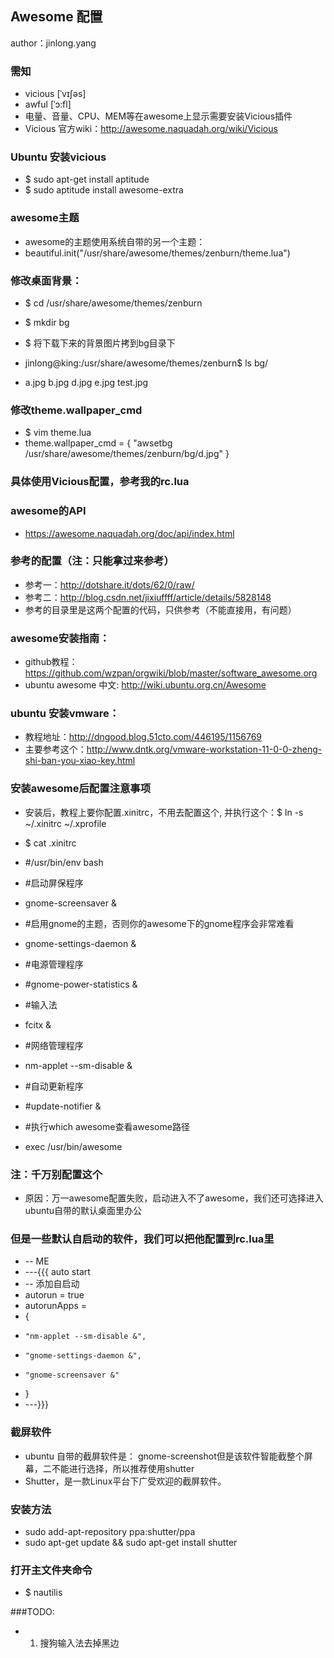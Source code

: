 Awesome 配置
------------
author：jinlong.yang


### 需知
- vicious [ˈvɪʃəs]
- awful [ˈɔ:fl]
- 电量、音量、CPU、MEM等在awesome上显示需要安装Vicious插件
- Vicious 官方wiki：http://awesome.naquadah.org/wiki/Vicious

### Ubuntu 安装vicious
- $ sudo apt-get install aptitude
- $ sudo aptitude install awesome-extra

### awesome主题
- awesome的主题使用系统自带的另一个主题：
- beautiful.init("/usr/share/awesome/themes/zenburn/theme.lua")

### 修改桌面背景：
- $ cd /usr/share/awesome/themes/zenburn
- $ mkdir bg
- $ 将下载下来的背景图片拷到bg目录下

- jinlong@king:/usr/share/awesome/themes/zenburn$ ls bg/
- a.jpg  b.jpg  d.jpg  e.jpg  test.jpg

### 修改theme.wallpaper_cmd
- $ vim theme.lua
- theme.wallpaper_cmd = { "awsetbg /usr/share/awesome/themes/zenburn/bg/d.jpg" }

### 具体使用Vicious配置，参考我的rc.lua

### awesome的API
- https://awesome.naquadah.org/doc/api/index.html

### 参考的配置（注：只能拿过来参考）
- 参考一：http://dotshare.it/dots/62/0/raw/
- 参考二：http://blog.csdn.net/jixiuffff/article/details/5828148
- 参考的目录里是这两个配置的代码，只供参考（不能直接用，有问题）

### awesome安装指南：
- github教程：https://github.com/wzpan/orgwiki/blob/master/software_awesome.org
- ubuntu awesome 中文: http://wiki.ubuntu.org.cn/Awesome

### ubuntu 安装vmware：
- 教程地址：http://dngood.blog.51cto.com/446195/1156769
- 主要参考这个：http://www.dntk.org/vmware-workstation-11-0-0-zheng-shi-ban-you-xiao-key.html

### 安装awesome后配置注意事项
- 安装后，教程上要你配置.xinitrc，不用去配置这个, 并执行这个：$ ln -s ~/.xinitrc ~/.xprofile
- $ cat .xinitrc 
- #/usr/bin/env bash

- #启动屏保程序
- gnome-screensaver &

- #启用gnome的主题，否则你的awesome下的gnome程序会非常难看
- gnome-settings-daemon &    

- #电源管理程序
- #gnome-power-statistics &

- #输入法
- fcitx &

- #网络管理程序
- nm-applet --sm-disable &                           

- #自动更新程序
- #update-notifier & 

- #执行which awesome查看awesome路径 
- exec /usr/bin/awesome

### 注：千万别配置这个
- 原因：万一awesome配置失败，启动进入不了awesome，我们还可选择进入ubuntu自带的默认桌面里办公

### 但是一些默认自启动的软件，我们可以把他配置到rc.lua里
- -- ME
- ---{{{ auto start
- -- 添加自启动
- autorun = true
- autorunApps = 
- { 
-     "nm-applet --sm-disable &",
-     "gnome-settings-daemon &",
-     "gnome-screensaver &"
- }
- ---}}}


### 截屏软件
- ubuntu 自带的截屏软件是： gnome-screenshot但是该软件智能截整个屏幕，二不能进行选择，所以推荐使用shutter
- Shutter，是一款Linux平台下广受欢迎的截屏软件。

### 安装方法
- sudo add-apt-repository ppa:shutter/ppa
- sudo apt-get update && sudo apt-get install shutter

### 打开主文件夹命令
- $ nautilis

###TODO:
- 1) 搜狗输入法去掉黑边
